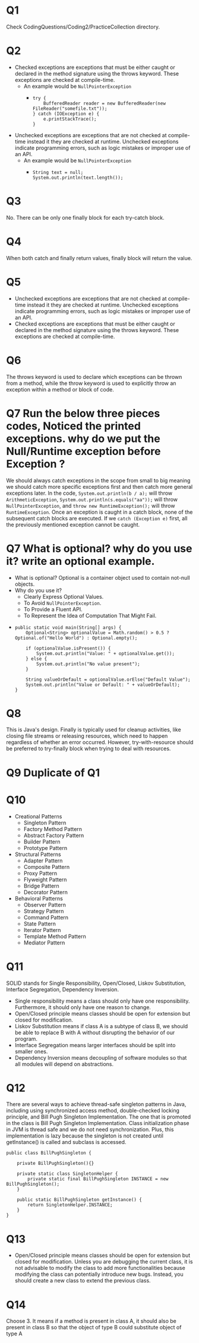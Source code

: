 # Q1
Check CodingQuestions/Coding2/PracticeCollection directory.

# Q2
- Checked exceptions are exceptions that must be either caught or declared in the method signature using the throws keyword. These exceptions are checked at compile-time.
  - An example would be `NullPointerException` 
    -   ```
        try {
            BufferedReader reader = new BufferedReader(new FileReader("somefile.txt"));
        } catch (IOException e) {
            e.printStackTrace();
        }
        ```
- Unchecked exceptions are exceptions that are not checked at compile-time instead it they are checked at runtime. Unchecked exceptions indicate programming errors, such as logic mistakes or improper use of an API.
  - An example would be `NullPointerException` 
    -   ```
        String text = null;
        System.out.println(text.length());
        ```

# Q3
No. There can be only one finally block for each try-catch block.

# Q4
When both catch and finally return values, finally block will return the value.

# Q5
- Unchecked exceptions are exceptions that are not checked at compile-time instead it they are checked at runtime. Unchecked exceptions indicate programming errors, such as logic mistakes or improper use of an API.
- Checked exceptions are exceptions that must be either caught or declared in the method signature using the throws keyword. These exceptions are checked at compile-time.

# Q6
The throws keyword is used to declare which exceptions can be thrown from a method, while the throw keyword is used to explicitly throw an exception within a method or block of code.

# Q7 Run the below three pieces codes, Noticed the printed exceptions. why do we put the Null/Runtime exception before Exception ?
We should always catch exceptions in the scope from small to big meaning we should catch more specific exceptions first and then catch more general exceptions later. In the code, `System.out.println(b / a);` will throw `ArithmeticException`, `System.out.println(s.equals("aa"));` will throw `NullPointerException`, and `throw new RuntimeException();` will throw `RuntimeException`. Once an exception is caught in a catch block, none of the subsequent catch blocks are executed. If we `catch (Exception e)` first, all the previously mentioned exception cannot be caught.

# Q7 What is optional? why do you use it? write an optional example.
- What is optional? Optional is a container object used to contain not-null objects.
- Why do you use it? 
  - Clearly Express Optional Values.
  - To Avoid `NullPointerException`.
  - To Provide a Fluent API.
  - To Represent the Idea of Computation That Might Fail.
-   ```
    public static void main(String[] args) {
        Optional<String> optionalValue = Math.random() > 0.5 ? Optional.of("Hello World") : Optional.empty();

        if (optionalValue.isPresent()) {
            System.out.println("Value: " + optionalValue.get());
        } else {
            System.out.println("No value present");
        }

        String valueOrDefault = optionalValue.orElse("Default Value");
        System.out.println("Value or Default: " + valueOrDefault);
    }
    ```
# Q8
This is Java's design. Finally is typically used for cleanup activities, like closing file streams or releasing resources, which need to happen regardless of whether an error occurred. However, try-with-resource should be preferred to try-finally block when trying to deal with resources.

# Q9 Duplicate of Q1

# Q10
- Creational Patterns
  - Singleton Pattern
  - Factory Method Pattern
  - Abstract Factory Pattern
  - Builder Pattern
  - Prototype Pattern
- Structural Patterns
  - Adapter Pattern
  - Composite Pattern
  - Proxy Pattern
  - Flyweight Pattern
  - Bridge Pattern
  - Decorator Pattern
- Behavioral Patterns
  - Observer Pattern
  - Strategy Pattern
  - Command Pattern
  - State Pattern
  - Iterator Pattern
  - Template Method Pattern
  - Mediator Pattern

# Q11
SOLID stands for Single Responsibility, Open/Closed, Liskov Substitution, Interface Segregation, Dependency Inversion.
- Single responsibility means a class should only have one responsibility. Furthermore, it should only have one reason to change.
- Open/Closed principle means classes should be open for extension but closed for modification.
- Liskov Substitution means if class A is a subtype of class B, we should be able to replace B with A without disrupting the behavior of our program.
- Interface Segregation means larger interfaces should be split into smaller ones.
- Dependency Inversion means decoupling of software modules so that all modules will depend on abstractions.

# Q12
There are several ways to achieve thread-safe singleton patterns in Java, including using synchronized access method, double-checked locking principle, and Bill Pugh Singleton Implementation. The one that is promoted in the class is Bill Pugh Singleton Implementation. Class initialization phase in JVM is thread safe and we do not need synchronization. Plus, this implementation is lazy because the singleton is not created until getInstance() is called and subclass is accessed.
```
public class BillPughSingleton {

    private BillPughSingleton(){}

    private static class SingletonHelper {
        private static final BillPughSingleton INSTANCE = new BillPughSingleton();
    }

    public static BillPughSingleton getInstance() {
        return SingletonHelper.INSTANCE;
    }
}
```

# Q13
- Open/Closed principle means classes should be open for extension but closed for modification. Unless you are debugging the current class, it is not advisable to modify the class to add more functionalities because modifying the class can potentially introduce new bugs. Instead, you should create a new class to extend the previous class.

# Q14
Choose 3. It means if a method is present in class A, it should also be present in class B so that the object of 
type B could substitute object of type A